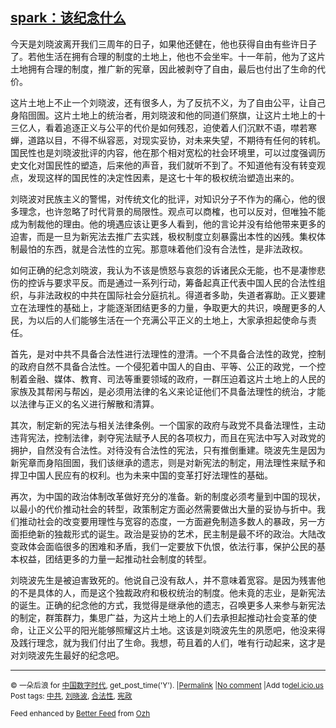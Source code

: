 <!--1594600476000-->
[spark：该纪念什么](https://chinadigitaltimes.net/chinese/2020/07/spark%ef%bc%9a%e8%af%a5%e7%ba%aa%e5%bf%b5%e4%bb%80%e4%b9%88/)
------

<p>今天是刘晓波离开我们三周年的日子，如果他还健在，他也获得自由有些许日子了。若他生活在拥有合理的制度的土地上，他也不会坐牢。十一年前，他为了这片土地拥有合理的制度，推广新的宪章，因此被剥夺了自由，最后也付出了生命的代价。</p><p>这片土地上不止一个刘晓波，还有很多人，为了反抗不义，为了自由公平，让自己身陷囹圄。这片土<span class="text_exposed_show">地上的统治者，用刘晓波和他的同道们祭旗，让这片土地上的十三亿人，看着追逐正义与公平的代价是如何残忍，迫使着人们沉默不语，噤若寒蝉，道路以目，不得不纵容恶，对现实妥协，对未来失望，不期待有任何的转机。国民性也是刘晓波批评的内容，他在那个相对宽松的社会环境里，可以过度强调历史文化对国民性的塑造，后来他的声音，我们就听不到了。不知道他有没有转变观点，发现这样的国民性的决定性因素，是这七十年的极权统治塑造出来的。</span></p><div class="text_exposed_show"><p>刘晓波对民族主义的警惕，对传统文化的批评，对知识分子不作为的痛心，他的很多理念，也许忽略了时代背景的局限性。观点可以商榷，也可以反对，但唯独不能成为制裁他的理由。他的境遇应该让更多人看到，他的言论并没有给他带来更多的迫害，而是一旦为新宪法去推广去实践，极权制度立刻暴露出本性的凶残。集权体制最怕的东西，就是合法性的立宪。那意味着他们没有合法性，是非法政权。</p><p>如何正确的纪念刘晓波，我认为不该是愤怒与哀怨的诉诸民众无能，也不是凄惨悲伤的控诉与要求平反。而是通过一系列行动，筹备起真正代表中国人民的合法性组织，与非法政权的中共在国际社会分庭抗礼。得道者多助，失道者寡助。正义要建立在法理性的基础上，才能逐渐团结更多的力量，争取更大的共识，唤醒更多的人民，为以后的人们能够生活在一个充满公平正义的土地上，大家承担起使命与责任。</p><p>首先，是对中共不具备合法性进行法理性的澄清。一个不具备合法性的政党，控制的政府自然不具备合法性。一个侵犯着中国人的自由、平等、公正的政党，一个控制着金融、媒体、教育、司法等重要领域的政府，一群压迫着这片土地上的人民的家族及其帮闲与帮凶，是必须用法律的名义来论证他们不具备法理性的统治，才能以法律与正义的名义进行解散和清算。</p><p>其次，制定新的宪法与相关法律条例。一个国家的政府与政党不具备法理性，主动违背宪法，控制法律，剥夺宪法赋予人民的各项权力，而且在宪法中写入对政党的拥护，自然没有合法性。对待没有合法性的宪法，只有推倒重建。晓波先生是因为新宪章而身陷囹圄，我们该继承的遗志，则是对新宪法的制定，用法理性来赋予和捍卫中国人民应有的权利。也为未来中国的变革打好法理性的基础。</p><p>再次，为中国的政治体制改革做好充分的准备。新的制度必须考量到中国的现状，以最小的代价推动社会的转型，政策制定方面必然需要做出大量的妥协与折中。我们推动社会的改变要用理性与宽容的态度，一方面避免制造多数人的暴政，另一方面拒绝新的独裁形式的诞生。政治是妥协的艺术，民主制是最不坏的政治。大陆改变政体会面临很多的困难和矛盾，我们一定要放下仇恨，依法行事，保护公民的基本权益，团结更多的力量一起推动社会制度的转型。</p><p>刘晓波先生是被迫害致死的。他说自己没有敌人，并不意味着宽容。是因为残害他的不是具体的人，而是这个独裁政府和极权统治的制度。他未竟的志业，是新宪法的诞生。正确的纪念他的方式，我觉得是继承他的遗志，召唤更多人来参与新宪法的制定，群策群力，集思广益，为这片土地上的人们去承担起推动社会变革的使命，让正义公平的阳光能够照耀这片土地。这该是刘晓波先生的夙愿吧，他没来得及践行理念，就为我们付出了生命。我想，苟且着的人们，唯有行动起来，这才是对刘晓波先生最好的纪念吧。</p></div><hr /><p><small>&copy; 一朵后浪 for <a href="https://chinadigitaltimes.net/chinese">中国数字时代</a>, get_post_time('Y'). |<a href="https://chinadigitaltimes.net/chinese/2020/07/spark%ef%bc%9a%e8%af%a5%e7%ba%aa%e5%bf%b5%e4%bb%80%e4%b9%88/">Permalink</a> |<a href="https://chinadigitaltimes.net/chinese/2020/07/spark%ef%bc%9a%e8%af%a5%e7%ba%aa%e5%bf%b5%e4%bb%80%e4%b9%88/#comments">No comment</a> |Add to<a href="http://del.icio.us/post?url=https://chinadigitaltimes.net/chinese/2020/07/spark%ef%bc%9a%e8%af%a5%e7%ba%aa%e5%bf%b5%e4%bb%80%e4%b9%88/&amp;title=spark：该纪念什么">del.icio.us</a><br/>Post tags: <a href="https://chinadigitaltimes.net/chinese/tag/%e4%b8%ad%e5%85%b1/" rel="tag">中共</a>, <a href="https://chinadigitaltimes.net/chinese/tag/%e5%88%98%e6%99%93%e6%b3%a2/" rel="tag">刘晓波</a>, <a href="https://chinadigitaltimes.net/chinese/tag/%e5%90%88%e6%b3%95%e6%80%a7/" rel="tag">合法性</a>, <a href="https://chinadigitaltimes.net/chinese/tag/%e5%ae%aa%e6%94%bf/" rel="tag">宪政</a><br/></small></p><p><small>Feed enhanced by <a href='http://planetozh.com/blog/my-projects/wordpress-plugin-better-feed-rss/'>Better Feed</a> from  <a href='http://planetozh.com/blog/'>Ozh</a></small></p>

